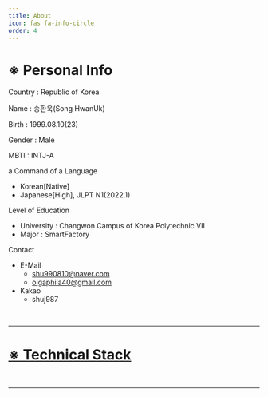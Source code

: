 ```yaml
---
title: About
icon: fas fa-info-circle
order: 4
---
```


# ※ Personal Info
Country : Republic of Korea

Name : 송환욱(Song HwanUk)
 
Birth : 1999.08.10(23)

Gender : Male

MBTI : INTJ-A

a Command of a Language
- Korean[Native]
- Japanese[High], JLPT N1(2022.1)

Level of Education
- University : Changwon Campus of Korea Polytechnic Ⅶ
- Major : SmartFactory

Contact
- E-Mail
  - shu990810@naver.com
  - olgaphila40@gmail.com
- Kakao
  - shuj987

<br>

---

# [※ Technical Stack](https://github.com/Ugee99#-technical-stack)

<br>

---